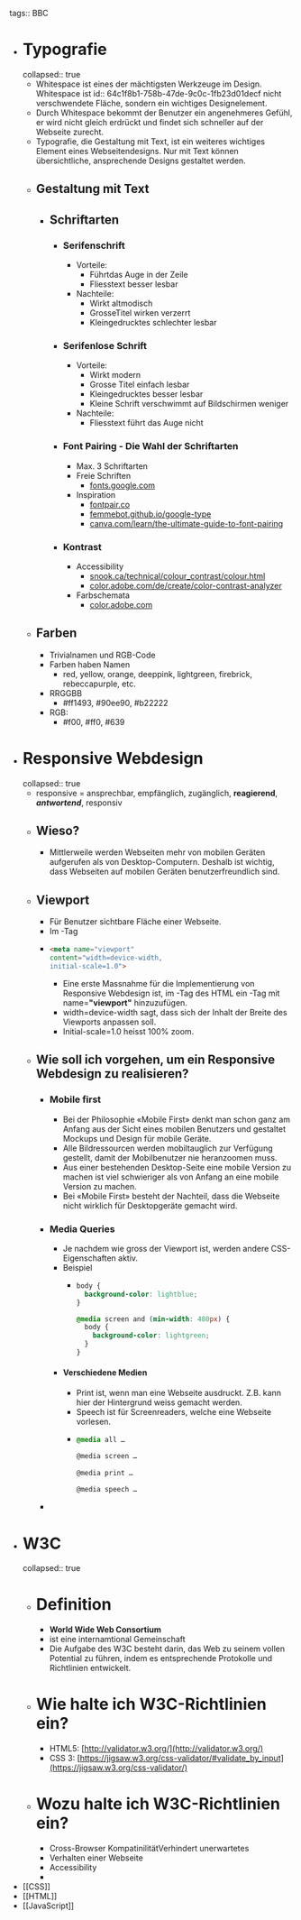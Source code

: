 tags:: BBC

- # Typografie
  collapsed:: true
	- Whitespace ist eines der mächtigsten Werkzeuge im Design. Whitespace ist
	  id:: 64c1f8b1-758b-47de-9c0c-1fb23d01decf
	  nicht verschwendete Fläche, sondern ein wichtiges Designelement.
	- Durch Whitespace bekommt der Benutzer ein angenehmeres Gefühl, er wird nicht gleich erdrückt und findet sich schneller auf der Webseite zurecht.
	- Typografie, die Gestaltung mit Text, ist ein weiteres wichtiges Element eines
	  Webseitendesigns. Nur mit Text können übersichtliche, ansprechende Designs
	  gestaltet werden.
	- ## Gestaltung mit Text
		- ## Schriftarten
			- ### Serifenschrift
				- Vorteile:
					- Führtdas Auge in der Zeile
					- Fliesstext besser lesbar
				- Nachteile:
					- Wirkt altmodisch
					- GrosseTitel wirken verzerrt
					- Kleingedrucktes schlechter lesbar
			- ### Serifenlose Schrift
				- Vorteile:
					- Wirkt modern
					- Grosse Titel einfach lesbar
					- Kleingedrucktes besser lesbar
					- Kleine Schrift verschwimmt auf Bildschirmen weniger
				- Nachteile:
					- Fliesstext führt das Auge nicht
			- ### Font Pairing - Die Wahl der Schriftarten
				- Max. 3 Schriftarten
				- Freie Schriften
					- [fonts.google.com](https://fonts.google.com/)
				- Inspiration[](https://fonts.google.com/)
					- [fontpair.co](http://fontpair.co/)
					- [femmebot.github.io/](https://femmebot.github.io/google-type/)[google](https://femmebot.github.io/google-type/)[-type](https://femmebot.github.io/google-type/)
					- [canva.com/](https://www.canva.com/learn/the-ultimate-guide-to-font-pairing/)[learn](https://www.canva.com/learn/the-ultimate-guide-to-font-pairing/)[/](https://www.canva.com/learn/the-ultimate-guide-to-font-pairing/)[the](https://www.canva.com/learn/the-ultimate-guide-to-font-pairing/)[-ultimate-](https://www.canva.com/learn/the-ultimate-guide-to-font-pairing/)[guide](https://www.canva.com/learn/the-ultimate-guide-to-font-pairing/)[-](https://www.canva.com/learn/the-ultimate-guide-to-font-pairing/)[to](https://www.canva.com/learn/the-ultimate-guide-to-font-pairing/)[-font-pairing](https://www.canva.com/learn/the-ultimate-guide-to-font-pairing/)
			- ### Kontrast
				- Accessibility
					- [snook.ca/](https://snook.ca/technical/colour_contrast/colour.html)[technical](https://snook.ca/technical/colour_contrast/colour.html)[/](https://snook.ca/technical/colour_contrast/colour.html)[colour_contrast](https://snook.ca/technical/colour_contrast/colour.html)[/colour.html](https://snook.ca/technical/colour_contrast/colour.html)
					- [color.adobe.com/de/](https://color.adobe.com/de/create/color-contrast-analyzer)[create](https://color.adobe.com/de/create/color-contrast-analyzer)[/color-](https://color.adobe.com/de/create/color-contrast-analyzer)[contrast](https://color.adobe.com/de/create/color-contrast-analyzer)[-](https://color.adobe.com/de/create/color-contrast-analyzer)[analyzer](https://color.adobe.com/de/create/color-contrast-analyzer)
				- Farbschemata
					- [color.adobe.com](https://color.adobe.com/)
	- ## Farben
		- Trivialnamen und RGB-Code
		- Farben haben Namen
			- red, yellow, orange, deeppink, lightgreen, firebrick, rebeccapurple, etc.
		- RRGGBB
			- #ff1493, #90ee90, #b22222
		- RGB:
			- #f00, #ff0, #639
- # Responsive Webdesign
  collapsed:: true
	- responsive = ansprechbar, empfänglich, zugänglich, **reagierend**, ***antwortend***, responsiv
	- ## Wieso?
		- Mittlerweile werden Webseiten mehr von mobilen Geräten aufgerufen als von Desktop-Computern. Deshalb ist wichtig, dass Webseiten auf mobilen Geräten benutzerfreundlich sind.
	- ## Viewport
		- Für Benutzer sichtbare Fläche einer Webseite.
		- Im <head>-Tag
		- ```html
		  <meta name="viewport"
		  content="width=device-width, 
		  initial-scale=1.0">
		  ```
			- Eine erste Massnahme für die Implementierung von Responsive Webdesign ist, im <head>-Tag des HTML ein <meta>-Tag mit name=**"**viewport**"** hinzuzufügen.
			- width=device-width sagt, dass sich der Inhalt der Breite des Viewports anpassen soll.
			- Initial-scale=1.0 heisst 100% zoom.
	- ## Wie soll ich vorgehen, um ein Responsive Webdesign zu realisieren?
		- ### Mobile first
			- Bei der Philosophie «Mobile First» denkt man schon ganz am Anfang aus der Sicht eines
			  mobilen Benutzers und gestaltet Mockups und Design für mobile Geräte.
			- Alle Bildressourcen werden mobiltauglich zur Verfügung gestellt, damit der Mobilbenutzer nie heranzoomen muss.
			- Aus einer bestehenden Desktop-Seite eine mobile Version zu machen ist viel
			  schwieriger als von Anfang an eine mobile Version zu machen.
			- Bei «Mobile First» besteht der Nachteil, dass die Webseite nicht wirklich für
			  Desktopgeräte gemacht wird.
		- ### Media Queries
			- Je nachdem wie gross der Viewport ist, werden andere CSS-Eigenschaften aktiv.
			- Beispiel
				- ```css
				  body {
				    background-color: lightblue;
				  }
				  
				  @media screen and (min-width: 480px) {
				    body {
				      background-color: lightgreen;
				    }
				  }
				  
				  ```
			- #### Verschiedene Medien
				- Print ist, wenn man eine Webseite ausdruckt. Z.B. kann hier der Hintergrund weiss gemacht werden.
				- Speech ist für Screenreaders, welche eine Webseite vorlesen.
				- ```css
				  @media all …
				  
				  @media screen …
				    
				  @media print …
				    
				  @media speech …
				  
				  ```
		-
- # W3C
  collapsed:: true
	- # Definition
		- **World Wide Web Consortium**
		- ist eine internamtional Gemeinschaft
		- Die Aufgabe des W3C besteht darin, das Web zu seinem vollen Potential zu führen, indem es entsprechende Protokolle und Richtlinien entwickelt.
	- # Wie halte ich W3C-Richtlinien ein?
		- HTML5: [http://validator.w3.org/](http://validator.w3.org/)
		- CSS 3: [https://jigsaw.w3.org/css-validator/#validate_by_input](https://jigsaw.w3.org/css-validator/)
	- # Wozu halte ich W3C-Richtlinien ein?
		- Cross-Browser KompatinilitätVerhindert unerwartetes
		- Verhalten einer Webseite
		- Accessibility
		-
- [[CSS]]
- [[HTML]]
- [[JavaScript]]